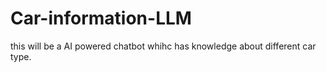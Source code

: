 # Car-information-LLM
this will be a AI powered chatbot whihc has knowledge about different car type.
